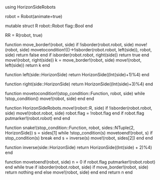 using HorizonSideRobots

robot = Robot(animate=true)


mutable struct R
    robot::Robot
    flag::Bool
end

RR = R(robot, true)

function move_border!(robot, side)
    if !isborder(robot.robot, side)
        move!(robot, side)
        movetocondition!(()->!isborder(robot.robot, left(side)), robot, side)
        return false
    end
    if isborder(robot.robot, right(side))
        return true
    end
    move!(robot, right(side))
    k = move_border!(robot, side)
    move!(robot, left(side))
    return k
end

function left(side::HorizonSide)
    return HorizonSide((Int(side)+1)%4)
end

function right(side::HorizonSide)
    return HorizonSide((Int(side)+3)%4)
end

function movetocondition!(stop_condition::Function, robot, side)
    while !stop_condition()
        move!(robot, side)
    end
end

function HorizonSideRobots.move!(robot::R, side)
    if !isborder(robot.robot, side)
        move!(robot.robot, side)
        robot.flag = !robot.flag
    end
    if robot.flag
        putmarker!(robot.robot)
    end
end

function snake!(stop_condition::Function, robot, sides::NTuple{2, HorizonSide})
    s = sides[1]
    while !stop_condition(s)
        movetoend!(robot, s)
        if stop_condition(s)
            break
        end
        s = inverse(s)
        move!(robot, sides[2])
    end
end

function inverse(side::HorizonSide)
    return HorizonSide((Int(side) + 2)%4)
end

function movetoend!(robot, side)
    n = 0
    if robot.flag
        putmarker!(robot.robot)
    end
    while true
        if isborder(robot.robot, side)
            if move_border!(robot, side)
                return nothing
            end
        else
            move!(robot, side)
        end
    end
    return n
end
